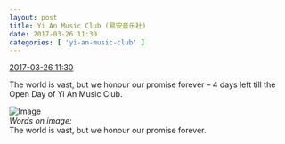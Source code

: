 ```yaml
---
layout: post
title: Yi An Music Club (易安音乐社)
date: 2017-03-26 11:30
categories: [ 'yi-an-music-club' ]
---
```


<div class="weibo-info">
  <a href="http://weibo.com/6094546964/EByBw64sI">2017-03-26 11:30</a>
</div>

The world is vast, but we honour our promise forever – 4 days left till the Open Day of Yi An Music Club.

<!-- more -->

![Image](http://wx1.sinaimg.cn/mw690/006Es64Agy1fdy6vph8fjj30u01hc1kx.jpg)  
*Words on image:*  
The world is vast, but we honour our promise forever.
